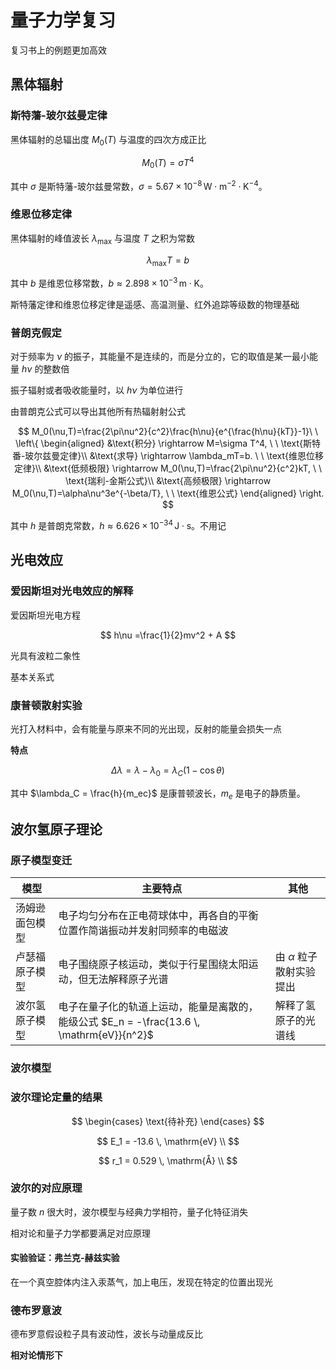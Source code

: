 # 量子力学复习

复习书上的例题更加高效

## 黑体辐射

### 斯特藩-玻尔兹曼定律

黑体辐射的总辐出度 $M_0(T)$ 与温度的四次方成正比

$$
M_0(T) = \sigma T^4
$$

其中 $\sigma$ 是斯特藩-玻尔兹曼常数，$\sigma = 5.67 \times 10^{-8} \, \mathrm{W \cdot m^{-2} \cdot K^{-4}}$。

### 维恩位移定律

黑体辐射的峰值波长 $\lambda_{\max}$ 与温度 $T$ 之积为常数

$$
\lambda_{\max} T = b
$$

其中 $b$ 是维恩位移常数，$b \approx 2.898 \times 10^{-3} \, \mathrm{m \cdot K}$。

斯特藩定律和维恩位移定律是遥感、高温测量、红外追踪等级数的物理基础

### 普朗克假定

对于频率为 $\nu$ 的振子，其能量不是连续的，而是分立的，它的取值是某一最小能量 $h\nu$ 的整数倍

振子辐射或者吸收能量时，以 $h\nu$ 为单位进行

由普朗克公式可以导出其他所有热辐射射公式

$$
M_0(\nu,T)=\frac{2\pi\nu^2}{c^2}\frac{h\nu}{e^{\frac{h\nu}{kT}}-1}\ \
\left\{
  \begin{aligned}
  &\text{积分} \rightarrow M=\sigma T^4, \ \ \text{斯特番-玻尔兹曼定律}\\
  &\text{求导} \rightarrow \lambda_mT=b. \ \ \text{维恩位移定律}\\
  &\text{低频极限} \rightarrow M_0(\nu,T)=\frac{2\pi\nu^2}{c^2}kT, \ \ \text{瑞利-金斯公式}\\
  &\text{高频极限} \rightarrow M_0(\nu,T)=\alpha\nu^3e^{-\beta/T}, \ \ \text{维恩公式}
  \end{aligned}
\right.
$$

其中 $h$ 是普朗克常数，$h \approx 6.626 \times 10^{-34} \, \mathrm{J \cdot s}$。不用记

## 光电效应

### 爱因斯坦对光电效应的解释

爱因斯坦光电方程

$$
h\nu =\frac{1}{2}mv^2 + A
$$

光具有波粒二象性

基本关系式

### 康普顿散射实验

光打入材料中，会有能量与原来不同的光出现，反射的能量会损失一点

**特点**

$$
\Delta \lambda = \lambda -\lambda_0 = \lambda_C(1-\cos\theta)
$$

其中 $\lambda_C = \frac{h}{m_ec}$ 是康普顿波长，$m_e$ 是电子的静质量。

## 波尔氢原子理论

### 原子模型变迁

|模型 | 主要特点 | 其他 |
|---|---| --- |
|汤姆逊面包模型 | 电子均匀分布在正电荷球体中，再各自的平衡位置作简谐振动并发射同频率的电磁波 |  |
|卢瑟福原子模型 | 电子围绕原子核运动，类似于行星围绕太阳运动，但无法解释原子光谱 |由 $\alpha$ 粒子散射实验提出|
|波尔氢原子模型 | 电子在量子化的轨道上运动，能量是离散的，能级公式 $E_n = -\frac{13.6 \, \mathrm{eV}}{n^2}$ | 解释了氢原子的光谱线 |

### 波尔模型

### 波尔理论定量的结果

$$
\begin{cases}
    \text{待补充}
\end{cases}
$$

$$
E_1 = -13.6 \, \mathrm{eV} \\
$$

$$
r_1 = 0.529 \, \mathrm{Å} \\
$$

### 波尔的对应原理

量子数 $n$ 很大时，波尔模型与经典力学相符，量子化特征消失

相对论和量子力学都要满足对应原理

#### 实验验证：弗兰克-赫兹实验

在一个真空腔体内注入汞蒸气，加上电压，发现在特定的位置出现光

### 德布罗意波

德布罗意假设粒子具有波动性，波长与动量成反比

**相对论情形下**


